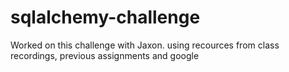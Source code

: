 # sqlalchemy-challenge

Worked on this challenge with Jaxon. using recources from class recordings, previous assignments and google

